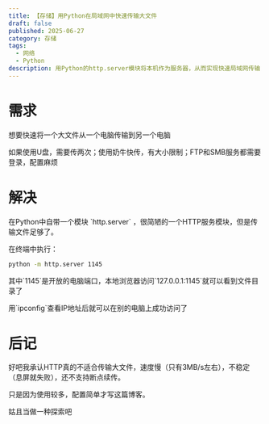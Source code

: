 ```yaml
---
title: 【存储】用Python在局域网中快速传输大文件
draft: false
published: 2025-06-27
category: 存储
tags:
  - 网络
  - Python
description: 用Python的http.server模块将本机作为服务器，从而实现快速局域网传输
---
```

# 需求

想要快速将一个大文件从一个电脑传输到另一个电脑

如果使用U盘，需要传两次；使用奶牛快传，有大小限制；FTP和SMB服务都需要登录，配置麻烦

# 解决

在Python中自带一个模块 \`http.server\` ，很简陋的一个HTTP服务模块，但是传输文件足够了。

在终端中执行：

```bash
python -m http.server 1145
```

其中\`1145\`是开放的电脑端口，本地浏览器访问\`127.0.0.1:1145\`就可以看到文件目录了

用\`ipconfig\`查看IP地址后就可以在别的电脑上成功访问了

# 后记

好吧我承认HTTP真的不适合传输大文件，速度慢（只有3MB/s左右），不稳定（息屏就失败），还不支持断点续传。

只是因为使用较多，配置简单才写这篇博客。

姑且当做一种探索吧